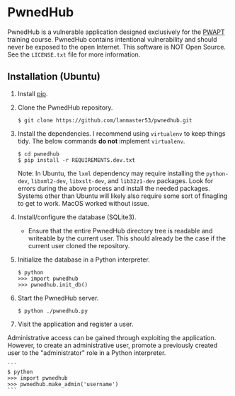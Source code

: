 # PwnedHub

PwnedHub is a vulnerable application designed exclusively for the [PWAPT](http://www.lanmaster53.com/training/) training course. PwnedHub contains intentional vulnerability and should never be exposed to the open Internet. This software is NOT Open Source. See the `LICENSE.txt` file for more information.

## Installation (Ubuntu)

1. Install [pip](https://pip.pypa.io/en/stable/installing/).
2. Clone the PwnedHub repository.

    ```
    $ git clone https://github.com/lanmaster53/pwnedhub.git
    ```

3. Install the dependencies. I recommend using `virtualenv` to keep things tidy. The below commands **do not** implement `virtualenv`.

    ```
    $ cd pwnedhub
    $ pip install -r REQUIREMENTS.dev.txt
    ```

    Note: In Ubuntu, the `lxml` dependency may require installing the `python-dev`, `libxml2-dev`, `libxslt-dev`, and `lib32z1-dev` packages. Look for errors during the above process and install the needed packages. Systems other than Ubuntu will likely also require some sort of finagling to get to work. MacOS worked without issue.

4. Install/configure the database (SQLite3).
    * Ensure that the entire PwnedHub directory tree is readable and writeable by the current user. This should already be the case if the current user cloned the repository.
6. Initialize the database in a Python interpreter.

    ```
    $ python
    >>> import pwnedhub
    >>> pwnedhub.init_db()
    ```

7. Start the PwnedHub server.

    ```
    $ python ./pwnedhub.py
    ```

8. Visit the application and register a user.

Administrative access can be gained through exploiting the application. However, to create an administrative user, promote a previously created user to the "administrator" role in a Python interpreter.

    ```
    $ python
    >>> import pwnedhub
    >>> pwnedhub.make_admin('username')
    ```
